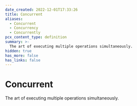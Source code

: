 ```yaml
---
date_created: 2022-12-01T17:33:26
title: Concurrent
aliases:
  - Concurrent
  - Concurrency
  - Concurrently
pcx_content_type: definition
summary: >-
  The art of executing multiple operations simultaneously.
hidden: true
has_more: false
has_links: false
---
```


# Concurrent

The art of executing multiple operations simultaneously.
